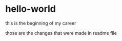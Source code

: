 # hello-world
this is the beginning of my career

those are the changes that were made in readme file
